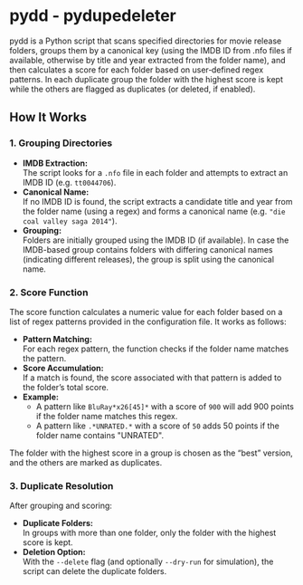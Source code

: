 # pydd - pydupedeleter

pydd is a Python script that scans specified directories for movie release folders, groups them by a canonical key (using the IMDB ID from .nfo files if available, otherwise by title and year extracted from the folder name), and then calculates a score for each folder based on user‐defined regex patterns. In each duplicate group the folder with the highest score is kept while the others are flagged as duplicates (or deleted, if enabled).

## How It Works

### 1. Grouping Directories
- **IMDB Extraction:**  
  The script looks for a `.nfo` file in each folder and attempts to extract an IMDB ID (e.g. `tt0044706`).  
- **Canonical Name:**  
  If no IMDB ID is found, the script extracts a candidate title and year from the folder name (using a regex) and forms a canonical name (e.g. `"die coal valley saga 2014"`).
- **Grouping:**  
  Folders are initially grouped using the IMDB ID (if available). In case the IMDB-based group contains folders with differing canonical names (indicating different releases), the group is split using the canonical name.

### 2. Score Function
The score function calculates a numeric value for each folder based on a list of regex patterns provided in the configuration file. It works as follows:
- **Pattern Matching:**  
  For each regex pattern, the function checks if the folder name matches the pattern.
- **Score Accumulation:**  
  If a match is found, the score associated with that pattern is added to the folder’s total score.
- **Example:**  
  - A pattern like `BluRay*x26[45]*` with a score of `900` will add 900 points if the folder name matches this regex.  
  - A pattern like `.*UNRATED.*` with a score of `50` adds 50 points if the folder name contains "UNRATED".

The folder with the highest score in a group is chosen as the “best” version, and the others are marked as duplicates.

### 3. Duplicate Resolution
After grouping and scoring:
- **Duplicate Folders:**  
  In groups with more than one folder, only the folder with the highest score is kept.
- **Deletion Option:**  
  With the `--delete` flag (and optionally `--dry-run` for simulation), the script can delete the duplicate folders.
